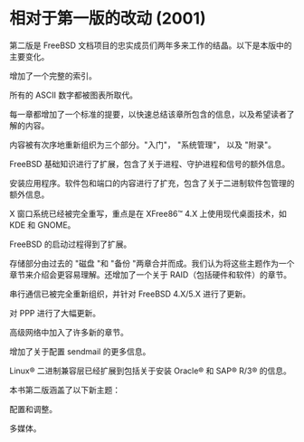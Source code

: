 # 相对于第一版的改动 (2001)

第二版是 FreeBSD 文档项目的忠实成员们两年多来工作的结晶。以下是本版中的主要变化。

增加了一个完整的索引。

所有的 ASCII 数字都被图表所取代。

每一章都增加了一个标准的提要，以快速总结该章所包含的信息，以及希望读者了解的内容。

内容被有次序地重新组织为三个部分。"入门"， "系统管理"， 以及 "附录"。

FreeBSD 基础知识进行了扩展，包含了关于进程、守护进程和信号的额外信息。

安装应用程序。软件包和端口的内容进行了扩充，包含了关于二进制软件包管理的额外信息。

X 窗口系统已经被完全重写，重点是在 XFree86™ 4.X 上使用现代桌面技术，如 KDE 和 GNOME。

FreeBSD 的启动过程得到了扩展。

存储部分由过去的 "磁盘 "和 "备份 "两章合并而成。我们认为将这些主题作为一个章节来介绍会更容易理解。还增加了一个关于 RAID（包括硬件和软件）的章节。

串行通信已被完全重新组织，并针对 FreeBSD 4.X/5.X 进行了更新。

对 PPP 进行了大幅更新。

高级网络中加入了许多新的章节。

增加了关于配置 sendmail 的更多信息。

Linux® 二进制兼容层已经扩展到包括关于安装 Oracle® 和 SAP® R/3® 的信息。

本书第二版涵盖了以下新主题：

配置和调整。

多媒体。
